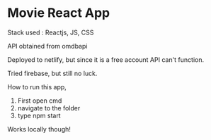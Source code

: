# Movie React App

Stack used : Reactjs, JS, CSS

API obtained from omdbapi

Deployed to netlify, but since it is a free account API can't function.

Tried firebase, but still no luck.

How to run this app,

1. First open cmd
2. navigate to the folder
3. type npm start

Works locally though!
